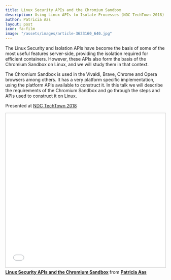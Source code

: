 ```yaml
---
title: Linux Security APIs and the Chromium Sandbox
description: Using Linux APIs to Isolate Processes (NDC TechTown 2018)
author: Patricia Aas
layout: post
icon: fa-film
image: "/assets/images/article-3623160_640.jpg"
---
```


The Linux Security and Isolation APIs have become the basis of some of the most useful features server-side, providing the isolation required for efficient containers. However, these APIs also form the basis of the Chromium Sandbox on Linux, and we will study them in that context. 

The Chromium Sandbox is used in the Vivaldi, Brave, Chrome and Opera browsers among others. It has a very platform specific implementation, using the platform APIs available to construct it. In this talk we will describe the requirements of the Chromium Sandbox and go through the steps and APIs used to construct it on Linux.

Presented at [NDC TechTown 2018][1]

<iframe src="//www.slideshare.net/slideshow/embed_code/key/K13hwbelSJA5Rg" width="595" height="485" frameborder="0" marginwidth="0" marginheight="0" scrolling="no" style="border:1px solid #CCC; border-width:1px; margin-bottom:5px; max-width: 100%;" allowfullscreen> </iframe> <div style="margin-bottom:5px"> <strong> <a href="//www.slideshare.net/PatriciaAas/linux-security-apis-and-the-chromium-sandbox" title="Linux Security APIs and the Chromium Sandbox" target="_blank">Linux Security APIs and the Chromium Sandbox</a> </strong> from <strong><a href="https://www.slideshare.net/PatriciaAas" target="_blank">Patricia Aas</a></strong> </div>

[1]: https://ndctechtown.com
